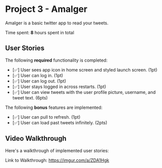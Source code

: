 # Project 3 - Amalger

Amalger is a basic twitter app to read your tweets.

Time spent: **8** hours spent in total

## User Stories

The following **required** functionality is completed:

- [✅] User sees app icon in home screen and styled launch screen. (1pt)
- [✅] User can log in. (1pt)
- [✅] User can log out. (1pt)
- [✅] User stays logged in across restarts. (1pt)
- [✅] User can view tweets with the user profile picture, username, and tweet text. (6pts)

The following **bonus** features are implemented:

- [✅] User can pull to refresh. (1pt)
- [✅] User can load past tweets infinitely. (2pts)

## Video Walkthrough

Here's a walkthrough of implemented user stories:

Link to Walkthrough:
https://imgur.com/a/ZDA1Hgk

